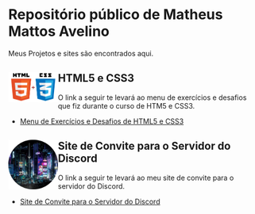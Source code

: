 # Repositório público de Matheus Mattos Avelino

Meus Projetos e sites são encontrados aqui.

## <img align="left" src="images/html-css.png" width="100px"> HTML5 e CSS3

O link a seguir te levará ao menu de exercícios e desafios que fiz durante o curso de HTM5 e CSS3.

* <a href="https://matheusma678.github.io/dmeu-repositorio" rel="external" target="_blank">Menu de Exercícios e Desafios de HTML5 e CSS3</a>

## <img align="left" src="images/server-discord.png" width="100px"> Site de Convite para o Servidor do Discord

O link a seguir te levará ao meu site de convite para o servidor do Discord.

* <a href="https://matheusma678.github.io/discord-site" rel="external" target="_blank">Site de Convite para o Servidor do Discord</a>
 
